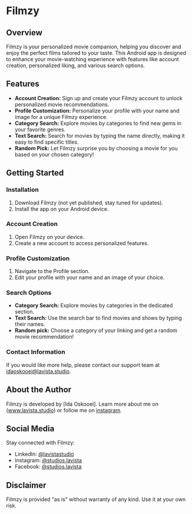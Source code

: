 # Filmzy

## Overview
Filmzy is your personalized movie companion, helping you discover and enjoy the perfect films tailored to your taste. This Android app is designed to enhance your movie-watching experience with features like account creation, personalized liking, and various search options.

## Features
- **Account Creation:** Sign up and create your Filmzy account to unlock personalized movie recommendations.
- **Profile Customization:** Personalize your profile with your name and image for a unique Filmzy experience.
- **Category Search:** Explore movies by categories to find new gems in your favorite genres.
- **Text Search:** Search for movies by typing the name directly, making it easy to find specific titles.
- **Random Pick:** Let Filmzy surprise you by choosing a movie for you based on your chosen category!


## Getting Started
### Installation
1. Download Filmzy (not yet published, stay tuned for updates).
2. Install the app on your Android device.

### Account Creation
1. Open Filmzy on your device.
2. Create a new account to access personalized features.

### Profile Customization
1. Navigate to the Profile section.
2. Edit your profile with your name and an image of your choice.

### Search Options
- **Category Search:** Explore movies by categories in the dedicated section.
- **Text Search:** Use the search bar to find movies and shows by typing their names.
- **Random pick:** Choose a category of your linking and get a random movie recommendation!


### Contact Information
If you would like more help, please contact our support team at idaoskooei@lavista.studio.


## About the Author
Filmzy is developed by [Ida Oskooei]. Learn more about me on (www.lavista.studio) or follow me on [instagram](https://instagram.com/ida.oskooei?igshid=NGVhN2U2NjQ0Yg%3D%3D&utm_source=qr).

## Social Media
Stay connected with Filmzy:
- LinkedIn: [@lavistastudio](https://www.linkedin.com/company/lavistastudio)
- Instagram: [@studios.lavista](https://instagram.com/studios.lavista?igshid=NGVhN2U2NjQ0Yg%3D%3D&utm_source=qr)
- Facebook: [@studios.lavista](https://www.facebook.com/StudioLavista)


## Disclaimer
Filmzy is provided "as is" without warranty of any kind. Use it at your own risk.
